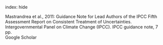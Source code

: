 index: hide

<div class="Citation">

  <div class="Citation-body">
    <div class="Citation-text">Mastrandrea et al., 2011: Guidance Note for Lead Authors of the IPCC Fifth Assessment Report on Consistent Treatment of Uncertainties. Intergovernmental Panel on Climate Change (IPCC). IPCC guidance note,  7 pp.</div>
    <div class="Citation-links">
      <div class="CitationLink" data-href="https://scholar.google.com/scholar?q=Guidance+Note+for+Lead+Authors+of+the+IPCC+Fifth+Assessment+Report+on+Consistent+Treatment+of+Uncertainties.+Intergovernmental+Panel+on+Climate+Change+%28IPCC%29.+IPCC+guidance+note">
        <div class="CitationLink-icon CitationLink-Scholar"></div>
        <div class="CitationLink-text">Google Scholar</div>
      </div>
    </div>
  </div>
</div>


<div class="Citation-copy">

</div>